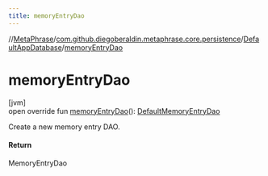 ```yaml
---
title: memoryEntryDao
---
```

//[MetaPhrase](../../../index.html)/[com.github.diegoberaldin.metaphrase.core.persistence](../index.html)/[DefaultAppDatabase](index.html)/[memoryEntryDao](memory-entry-dao.html)



# memoryEntryDao



[jvm]\
open override fun [memoryEntryDao](memory-entry-dao.html)(): [DefaultMemoryEntryDao](../../com.github.diegoberaldin.metaphrase.domain.tm.persistence.dao/-default-memory-entry-dao/index.html)



Create a new memory entry DAO.



#### Return



MemoryEntryDao




